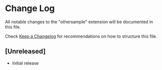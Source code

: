 # Change Log

All notable changes to the "othersample" extension will be documented in this file.

Check [Keep a Changelog](http://keepachangelog.com/) for recommendations on how to structure this file.

## [Unreleased]

- Initial release